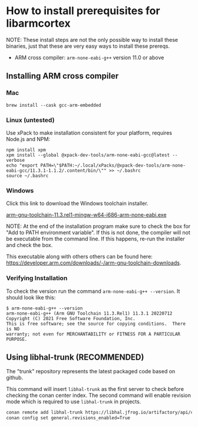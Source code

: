 # How to install prerequisites for libarmcortex

NOTE: These install steps are not the only possible way to install these
binaries, just that these are very easy ways to install these prereqs.

- ARM cross compiler: `arm-none-eabi-g++` version 11.0 or above

## Installing ARM cross compiler

### Mac

```
brew install --cask gcc-arm-embedded
```

### Linux (untested)

Use xPack to make installation consistent for your platform, requires Node.js
and NPM:

```
npm install xpm
xpm install --global @xpack-dev-tools/arm-none-eabi-gcc@latest --verbose
echo "export PATH=\"$PATH:~/.local/xPacks/@xpack-dev-tools/arm-none-eabi-gcc/11.3.1-1.1.2/.content/bin/\"" >> ~/.bashrc
source ~/.bashrc
```

### Windows

Click this link to download the Windows toolchain installer.

[arm-gnu-toolchain-11.3.rel1-mingw-w64-i686-arm-none-eabi.exe](https://developer.arm.com/-/media/Files/downloads/gnu/11.3.rel1/binrel/arm-gnu-toolchain-11.3.rel1-mingw-w64-i686-arm-none-eabi.exe?rev=674f6ef06614499dad033db88c3452b3&hash=B2AAC9DBE66448116B07ED6C0BB7B71EAD875426)

NOTE: At the end of the installation program make sure to check the box for
"Add to PATH environment variable". If this is not done, the compiler will not
be executable from the command line. If this happens, re-run the installer and
check the box.

This executable along with others others can be found here:
https://developer.arm.com/downloads/-/arm-gnu-toolchain-downloads.

### Verifying Installation

To check the version run the command `arm-none-eabi-g++ --version`. It should
look like this:

```
$ arm-none-eabi-g++ --version
arm-none-eabi-g++ (Arm GNU Toolchain 11.3.Rel1) 11.3.1 20220712
Copyright (C) 2021 Free Software Foundation, Inc.
This is free software; see the source for copying conditions.  There is NO
warranty; not even for MERCHANTABILITY or FITNESS FOR A PARTICULAR PURPOSE.
```

## Using libhal-trunk (RECOMMENDED)

The "trunk" repository represents the latest packaged code based on github.

This command will insert `libhal-trunk` as the first server to check before
checking the conan center index. The second command will enable revision mode
which is required to use `libhal-trunk` in projects.

```bash
conan remote add libhal-trunk https://libhal.jfrog.io/artifactory/api/conan/trunk-conan --insert
conan config set general.revisions_enabled=True
```